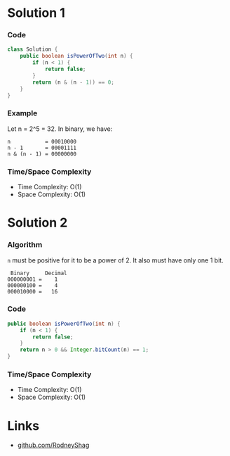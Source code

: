 # Solution 1

### Code

```java
class Solution {
    public boolean isPowerOfTwo(int n) {
        if (n < 1) {
            return false;
        }
        return (n & (n - 1)) == 0;
    }
}
```

### Example

Let n = 2^5 = 32. In binary, we have:

```
n           = 00010000
n - 1       = 00001111
n & (n - 1) = 00000000
```

### Time/Space Complexity

-  Time Complexity: O(1)
- Space Complexity: O(1)


# Solution 2

### Algorithm

`n` must be positive for it to be a power of 2. It also must have only one 1 bit.

```
 Binary     Decimal
000000001 =    1
000000100 =    4
000010000 =   16
```

### Code

```java
public boolean isPowerOfTwo(int n) {
    if (n < 1) {
        return false;
    }
    return n > 0 && Integer.bitCount(n) == 1;
}
```

### Time/Space Complexity

-  Time Complexity: O(1)
- Space Complexity: O(1)


# Links

- [github.com/RodneyShag](https://github.com/RodneyShag)
